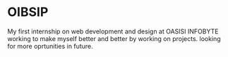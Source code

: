 # OIBSIP
My first internship on web development and design at OASISI INFOBYTE 
working to make myself better and better by working on projects.
looking for more oprtunities in future.
